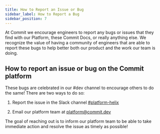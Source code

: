```yaml
---
title: How to Report an Issue or Bug
sidebar_label: How to Report a Bug
sidebar_position: 7
---
```


At Commit we encourage engineers to report any bugs or issues that they find with our Platform, these Commit Docs, or really anything else. We recognize the value of having a community of engineers that are able to report these bugs to help better both our product and the work our team is doing. 

## How to report an issue or bug on the Commit platform

These bugs are celebrated in our #dev channel to encourage others to do the same! There are two ways to do so:

1. Report the issue in the Slack channel [#platform-helix](https://commitdev.slack.com/archives/CL62LV6JH)

2. Email our platform team at [platform@commit.dev](mailto:platform@commit.dev)

The goal of reaching out is to inform our platform team to be able to take immediate action and resolve the issue as timely as possible!

